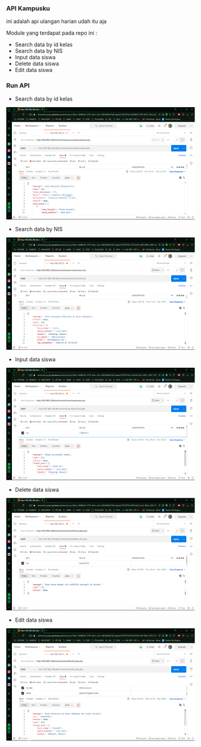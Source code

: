 ### API Kampusku
ini adalah api ulangan harian udah itu aja

Module yang terdapat pada repo ini :
- Search data by id kelas
- Search data by NIS
- Input data siswa
- Delete data siswa
- Edit data siswa

### Run API
- Search data by id kelas
<img src='https://github.com/simplecode01/MyFile/blob/main/Screenshot%20(330).png' height='300'>

- Search data by NIS
<img src='https://github.com/simplecode01/MyFile/blob/main/Screenshot%20(332).png' height='300'>

- Input data siswa
<img src='https://github.com/simplecode01/MyFile/blob/main/Screenshot%20(331).png' height='300'>

- Delete data siswa
<img src='https://github.com/simplecode01/MyFile/blob/main/Screenshot%20(334).png' height='300'>

- Edit data siswa
<img src='https://github.com/simplecode01/MyFile/blob/main/Screenshot%20(335).png' height='300'>
